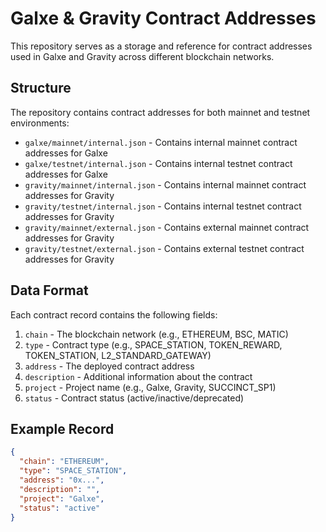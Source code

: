 # Galxe & Gravity Contract Addresses

This repository serves as a storage and reference for contract addresses used in Galxe and Gravity across different blockchain networks.

## Structure

The repository contains contract addresses for both mainnet and testnet environments:

- `galxe/mainnet/internal.json` - Contains internal mainnet contract addresses for Galxe
- `galxe/testnet/internal.json` - Contains internal testnet contract addresses for Galxe
- `gravity/mainnet/internal.json` - Contains internal mainnet contract addresses for Gravity
- `gravity/testnet/internal.json` - Contains internal testnet contract addresses for Gravity
- `gravity/mainnet/external.json` - Contains external mainnet contract addresses for Gravity
- `gravity/testnet/external.json` - Contains external testnet contract addresses for Gravity

## Data Format

Each contract record contains the following fields:

1. `chain` - The blockchain network (e.g., ETHEREUM, BSC, MATIC)
2. `type` - Contract type (e.g., SPACE_STATION, TOKEN_REWARD, TOKEN_STATION, L2_STANDARD_GATEWAY)
3. `address` - The deployed contract address
4. `description` - Additional information about the contract
5. `project` - Project name (e.g., Galxe, Gravity, SUCCINCT_SP1)
6. `status` - Contract status (active/inactive/deprecated)

## Example Record

```json
{
  "chain": "ETHEREUM",
  "type": "SPACE_STATION",
  "address": "0x...",
  "description": "",
  "project": "Galxe",
  "status": "active"
}
```
